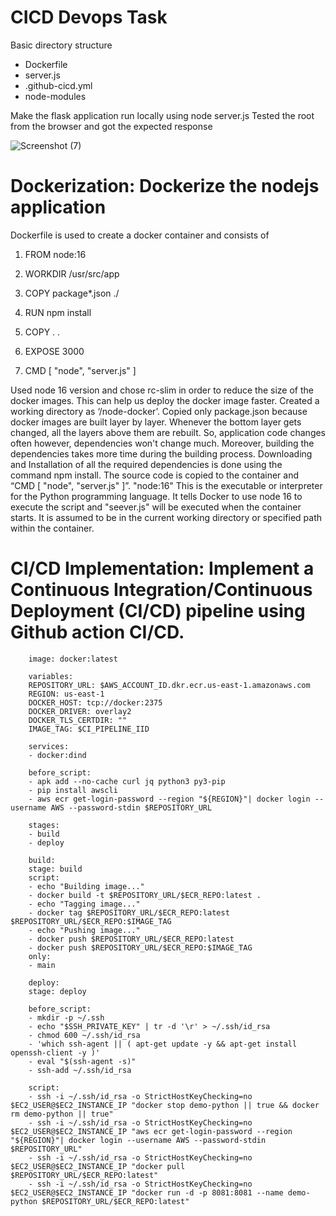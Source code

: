 # CICD Devops Task


Basic directory structure
- Dockerfile
- server.js
- .github-cicd.yml
- node-modules

Make the flask application run locally using node server.js Tested the root  from the browser and got the expected response

![Screenshot (7)](https://github.com/Mathimohamed/cicd-demo-node/assets/151551076/9f34b652-d176-4c3e-b033-417aa4d04aea)



# Dockerization: Dockerize the nodejs application

Dockerfile is used to create a docker container and consists of 


1. FROM node:16

2. WORKDIR /usr/src/app

3. COPY package*.json ./
4. RUN npm install

5. COPY . .

6. EXPOSE 3000

7. CMD [ "node", "server.js" ]


Used node 16 version and chose rc-slim in order to reduce the size of the docker images. This can help us deploy the docker image faster. Created a working directory as ‘/node-docker’. Copied only package.json because docker images are built layer by layer. Whenever the bottom layer gets changed, all the layers above them are rebuilt. So, application code changes often however, dependencies won't change much. Moreover, building the dependencies takes more time during the building process. Downloading and Installation of all the required dependencies is done using the command npm install. The source code is copied to the container and “CMD [ "node", "server.js" ]”. "node:16" This is the executable or interpreter for the Python programming language. It tells Docker to use node 16 to execute the script and "seever.js" will be executed when the container starts. It is assumed to be in the current working directory or specified path within the container.



# CI/CD Implementation: Implement a Continuous Integration/Continuous Deployment (CI/CD) pipeline using Github action CI/CD.

        image: docker:latest

        variables:
        REPOSITORY_URL: $AWS_ACCOUNT_ID.dkr.ecr.us-east-1.amazonaws.com
        REGION: us-east-1
        DOCKER_HOST: tcp://docker:2375
        DOCKER_DRIVER: overlay2
        DOCKER_TLS_CERTDIR: ""
        IMAGE_TAG: $CI_PIPELINE_IID

        services:
        - docker:dind

        before_script:
        - apk add --no-cache curl jq python3 py3-pip
        - pip install awscli
        - aws ecr get-login-password --region "${REGION}"| docker login --username AWS --password-stdin $REPOSITORY_URL 

        stages:
        - build
        - deploy

        build:
        stage: build
        script:
        - echo "Building image..."
        - docker build -t $REPOSITORY_URL/$ECR_REPO:latest .
        - echo "Tagging image..."
        - docker tag $REPOSITORY_URL/$ECR_REPO:latest $REPOSITORY_URL/$ECR_REPO:$IMAGE_TAG
        - echo "Pushing image..."
        - docker push $REPOSITORY_URL/$ECR_REPO:latest
        - docker push $REPOSITORY_URL/$ECR_REPO:$IMAGE_TAG
        only:
        - main

        deploy:  
        stage: deploy

        before_script:
        - mkdir -p ~/.ssh
        - echo "$SSH_PRIVATE_KEY" | tr -d '\r' > ~/.ssh/id_rsa
        - chmod 600 ~/.ssh/id_rsa
        - 'which ssh-agent || ( apt-get update -y && apt-get install openssh-client -y )'
        - eval "$(ssh-agent -s)"
        - ssh-add ~/.ssh/id_rsa

        script:
        - ssh -i ~/.ssh/id_rsa -o StrictHostKeyChecking=no $EC2_USER@$EC2_INSTANCE_IP "docker stop demo-python || true && docker rm demo-python || true"
        - ssh -i ~/.ssh/id_rsa -o StrictHostKeyChecking=no $EC2_USER@$EC2_INSTANCE_IP "aws ecr get-login-password --region "${REGION}"| docker login --username AWS --password-stdin $REPOSITORY_URL"
        - ssh -i ~/.ssh/id_rsa -o StrictHostKeyChecking=no $EC2_USER@$EC2_INSTANCE_IP "docker pull $REPOSITORY_URL/$ECR_REPO:latest"
        - ssh -i ~/.ssh/id_rsa -o StrictHostKeyChecking=no $EC2_USER@$EC2_INSTANCE_IP "docker run -d -p 8081:8081 --name demo-python $REPOSITORY_URL/$ECR_REPO:latest"
        

        
